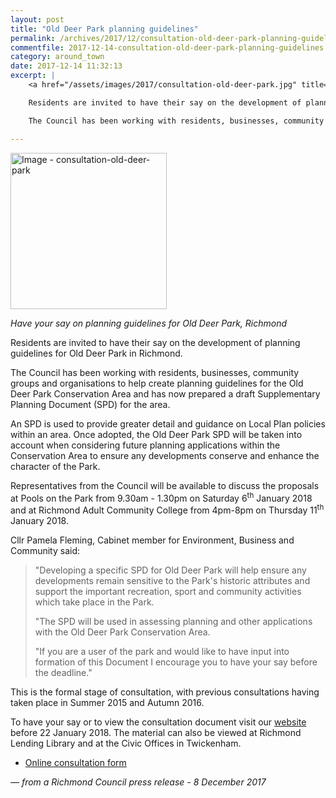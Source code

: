 ```yaml
---
layout: post
title: "Old Deer Park planning guidelines"
permalink: /archives/2017/12/consultation-old-deer-park-planning-guidelines.html
commentfile: 2017-12-14-consultation-old-deer-park-planning-guidelines
category: around_town
date: 2017-12-14 11:32:13
excerpt: |
    <a href="/assets/images/2017/consultation-old-deer-park.jpg" title="Click for a larger image"><img src="/assets/images/2017/consultation-old-deer-park-thumb.jpg" width="150" alt="Image - consultation-old-deer-park"  class="photo right"/></a>

    Residents are invited to have their say on the development of planning guidelines for Old Deer Park in Richmond.

    The Council has been working with residents, businesses, community groups and organisations to help create planning guidelines for the Old Deer Park Conservation Area and has now prepared a draft Supplementary Planning Document  for the area.

---
```


<a href="/assets/images/2017/consultation-old-deer-park.jpg" title="Click for a larger image"><img src="/assets/images/2017/consultation-old-deer-park-thumb.jpg" width="250" alt="Image - consultation-old-deer-park"  class="photo right"/></a>

*Have your say on planning guidelines for Old Deer Park, Richmond*

Residents are invited to have their say on the development of planning guidelines for Old Deer Park in Richmond.

The Council has been working with residents, businesses, community groups and organisations to help create planning guidelines for the Old Deer Park Conservation Area and has now prepared a draft Supplementary Planning Document (SPD) for the area.

An SPD is used to provide greater detail and guidance on Local Plan policies within an area. Once adopted, the Old Deer Park SPD will be taken into account when considering future planning applications within the Conservation Area to ensure any developments conserve and enhance the character of the Park.

Representatives from the Council will be available to discuss the proposals at Pools on the Park from 9.30am - 1.30pm on Saturday 6<sup>th</sup> January 2018 and at Richmond Adult Community College from 4pm-8pm on Thursday 11<sup>th</sup> January 2018.

Cllr Pamela Fleming, Cabinet member for Environment, Business and Community said:

> "Developing a specific SPD for Old Deer Park will help ensure any developments remain sensitive to the Park's historic attributes and support the important recreation, sport and community activities which take place in the Park.
>
>  "The SPD will be used in assessing planning and other applications with the Old Deer Park Conservation Area.
>
>  "If you are a user of the park and would like to have input into formation of this Document I encourage you to have your say before the deadline."

This is the formal stage of consultation, with previous consultations having taken place in Summer 2015 and Autumn 2016.

To have your say or to view the consultation document visit our [website](https://haveyoursay.citizenspace.com/richmondce/old-deer-park-17-18) before 22 January 2018. The material can also be viewed at Richmond Lending Library and at the Civic Offices in Twickenham.

-   [Online consultation form](https://haveyoursay.citizenspace.com/richmondce/old-deer-park-17-18)

<cite>— from a Richmond Council press release - 8 December 2017</cite>
